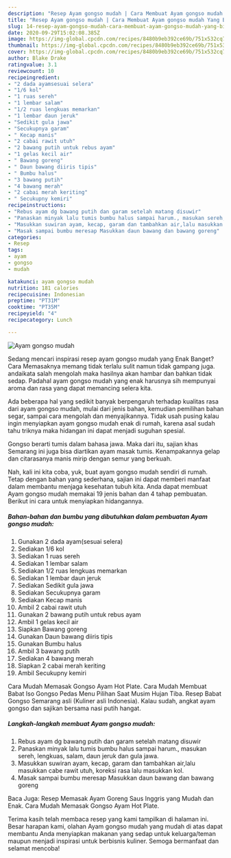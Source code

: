 ```yaml
---
description: "Resep Ayam gongso mudah | Cara Membuat Ayam gongso mudah Yang Bisa Manjain Lidah"
title: "Resep Ayam gongso mudah | Cara Membuat Ayam gongso mudah Yang Bisa Manjain Lidah"
slug: 14-resep-ayam-gongso-mudah-cara-membuat-ayam-gongso-mudah-yang-bisa-manjain-lidah
date: 2020-09-29T15:02:08.385Z
image: https://img-global.cpcdn.com/recipes/8480b9eb392ce69b/751x532cq70/ayam-gongso-mudah-foto-resep-utama.jpg
thumbnail: https://img-global.cpcdn.com/recipes/8480b9eb392ce69b/751x532cq70/ayam-gongso-mudah-foto-resep-utama.jpg
cover: https://img-global.cpcdn.com/recipes/8480b9eb392ce69b/751x532cq70/ayam-gongso-mudah-foto-resep-utama.jpg
author: Blake Drake
ratingvalue: 3.1
reviewcount: 10
recipeingredient:
- "2 dada ayamsesuai selera"
- "1/6 kol"
- "1 ruas sereh"
- "1 lembar salam"
- "1/2 ruas lengkuas memarkan"
- "1 lembar daun jeruk"
- "Sedikit gula jawa"
- "Secukupnya garam"
- " Kecap manis"
- "2 cabai rawit utuh"
- "2 bawang putih untuk rebus ayam"
- "1 gelas kecil air"
- " Bawang goreng"
- " Daun bawang diiris tipis"
- " Bumbu halus"
- "3 bawang putih"
- "4 bawang merah"
- "2 cabai merah keriting"
- " Secukupny kemiri"
recipeinstructions:
- "Rebus ayam dg bawang putih dan garam setelah matang disuwir"
- "Panaskan minyak lalu tumis bumbu halus sampai harum., masukan sereh, lengkuas, salam, daun jeruk dan gula jawa."
- "Masukkan suwiran ayam, kecap, garam dan tambahkan air,lalu masukkan cabe rawit utuh, koreksi rasa lalu masukkan kol."
- "Masak sampai bumbu meresap Masukkan daun bawang dan bawang goreng"
categories:
- Resep
tags:
- ayam
- gongso
- mudah

katakunci: ayam gongso mudah 
nutrition: 181 calories
recipecuisine: Indonesian
preptime: "PT31M"
cooktime: "PT35M"
recipeyield: "4"
recipecategory: Lunch

---
```



![Ayam gongso mudah](https://img-global.cpcdn.com/recipes/8480b9eb392ce69b/751x532cq70/ayam-gongso-mudah-foto-resep-utama.jpg)

Sedang mencari inspirasi resep ayam gongso mudah yang Enak Banget? Cara Memasaknya memang tidak terlalu sulit namun tidak gampang juga. andaikata salah mengolah maka hasilnya akan hambar dan bahkan tidak sedap. Padahal ayam gongso mudah yang enak harusnya sih mempunyai aroma dan rasa yang dapat memancing selera kita.

Ada beberapa hal yang sedikit banyak berpengaruh terhadap kualitas rasa dari ayam gongso mudah, mulai dari jenis bahan, kemudian pemilihan bahan segar, sampai cara mengolah dan menyajikannya. Tidak usah pusing kalau ingin menyiapkan ayam gongso mudah enak di rumah, karena asal sudah tahu triknya maka hidangan ini dapat menjadi suguhan spesial.

Gongso berarti tumis dalam bahasa jawa. Maka dari itu, sajian khas Semarang ini juga bisa diartikan ayam masak tumis. Kenampakannya gelap dan citarasanya manis mirip dengan semur yang berkuah.


Nah, kali ini kita coba, yuk, buat ayam gongso mudah sendiri di rumah. Tetap dengan bahan yang sederhana, sajian ini dapat memberi manfaat dalam membantu menjaga kesehatan tubuh kita. Anda dapat membuat Ayam gongso mudah memakai 19 jenis bahan dan 4 tahap pembuatan. Berikut ini cara untuk menyiapkan hidangannya.

<!--inarticleads1-->

##### Bahan-bahan dan bumbu yang dibutuhkan dalam pembuatan Ayam gongso mudah:

1. Gunakan 2 dada ayam(sesuai selera)
1. Sediakan 1/6 kol
1. Sediakan 1 ruas sereh
1. Sediakan 1 lembar salam
1. Sediakan 1/2 ruas lengkuas memarkan
1. Sediakan 1 lembar daun jeruk
1. Sediakan Sedikit gula jawa
1. Sediakan Secukupnya garam
1. Sediakan  Kecap manis
1. Ambil 2 cabai rawit utuh
1. Gunakan 2 bawang putih untuk rebus ayam
1. Ambil 1 gelas kecil air
1. Siapkan  Bawang goreng
1. Gunakan  Daun bawang diiris tipis
1. Gunakan  Bumbu halus
1. Ambil 3 bawang putih
1. Sediakan 4 bawang merah
1. Siapkan 2 cabai merah keriting
1. Ambil  Secukupny kemiri


Cara Mudah Memasak Gongso Ayam Hot Plate. Cara Mudah Membuat Babat Iso Gongso Pedas Menu Pilihan Saat Musim Hujan Tiba. Resep Babat Gongso Semarang asli (Kuliner asli Indonesia). Kalau sudah, angkat ayam gongso dan sajikan bersama nasi putih hangat. 

<!--inarticleads2-->

##### Langkah-langkah membuat Ayam gongso mudah:

1. Rebus ayam dg bawang putih dan garam setelah matang disuwir
1. Panaskan minyak lalu tumis bumbu halus sampai harum., masukan sereh, lengkuas, salam, daun jeruk dan gula jawa.
1. Masukkan suwiran ayam, kecap, garam dan tambahkan air,lalu masukkan cabe rawit utuh, koreksi rasa lalu masukkan kol.
1. Masak sampai bumbu meresap Masukkan daun bawang dan bawang goreng


Baca Juga: Resep Memasak Ayam Goreng Saus Inggris yang Mudah dan Enak. Cara Mudah Memasak Gongso Ayam Hot Plate. 

Terima kasih telah membaca resep yang kami tampilkan di halaman ini. Besar harapan kami, olahan Ayam gongso mudah yang mudah di atas dapat membantu Anda menyiapkan makanan yang sedap untuk keluarga/teman maupun menjadi inspirasi untuk berbisnis kuliner. Semoga bermanfaat dan selamat mencoba!
